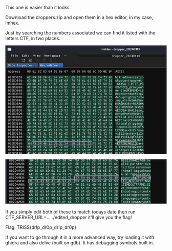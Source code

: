This one is easier than it looks.

Download the droppers.zip and open them in a hex editor, in my case, imhex.

Just by searching the numbers associated we can find it listed with the letters CTF, in two places.

![XOR](./images/XOR.png)

![AES](./images/AES.png)

If you simply edit both of these to match todays date then run CTF_SERVER_URL=... ./edited_dropper it'll give you the flag!

Flag: TRISS{dr!p_dr0p_dr!p_dr0p}

If you want to go through it in a more advanced way, try loading it with ghidra and also delve (built on gdb). It has debugging symbols built in.